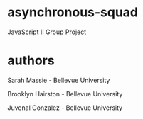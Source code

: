 # asynchronous-squad
JavaScript II Group Project

# authors
Sarah Massie - Bellevue University

Brooklyn Hairston - Bellevue University

Juvenal Gonzalez - Bellevue University
